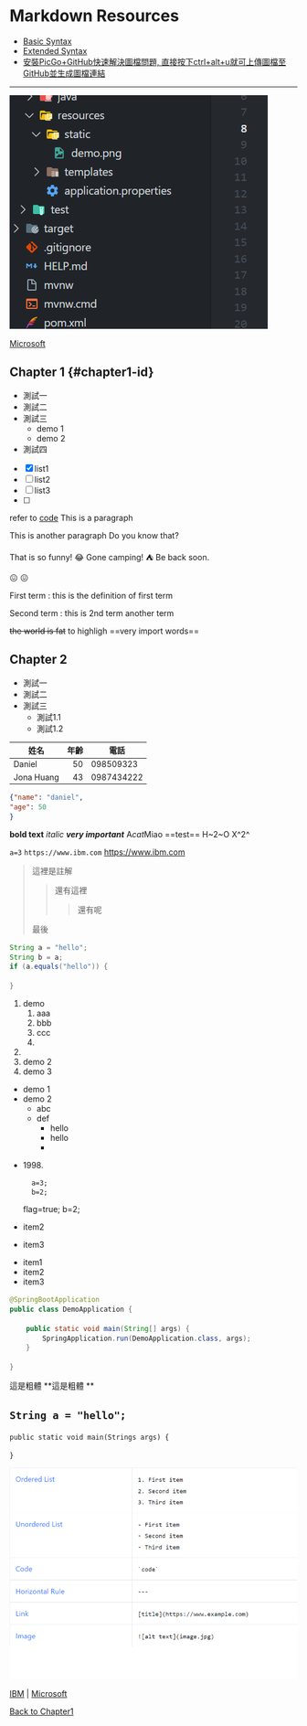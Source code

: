 # Markdown Resources

- [Basic Syntax](https://www.markdownguide.org/basic-syntax)
- [Extended Syntax](https://www.markdownguide.org/extended-syntax/#heading-ids)
- [安裝PicGo+GitHub快速解決圖檔問題, 直接按下ctrl+alt+u就可上傳圖檔至GitHub並生成圖檔連結](https://tw511.com/a/01/45759.html)

---

![20230614154515](https://raw.githubusercontent.com/daniel-gh/md-image-repo/main/images/20230614154515.png)

[Microsoft](https://www.microsoft.com)


## Chapter 1 {#chapter1-id}

- 測試一
- 測試二
- 測試三
  - demo 1
  - demo 2
- 測試四

- [X] list1
- [ ] list2
- [ ] list3
- [ ] 

refer to [code](#chapter1-id)
This is a paragraph

This is another paragraph 
Do you know that?

That is so funny! :joy: Gone camping! ⛺ Be back soon.

😖 :confounded:

First term
: this is the definition of first term

Second term
: this is 2nd term
another term

~~the world is fat~~
to highligh ==very import words==


## Chapter 2
* 測試一
* 測試二
* 測試三
  * 測試1.1
  * 測試1.2


| 姓名       | 年齡 | 電話       |
| ---------- | ---: | ---------- |
| Daniel     |   50 | 098509323  |
| Jona Huang |   43 | 0987434222 |


```json
{"name": "daniel",
"age": 50
}
```


**bold text**
*italic*
***very important***
A*cat*Miao
==test== H~2~O
X^2^

`a=3`
`https://www.ibm.com`
https://www.ibm.com


>這裡是註解
>>還有這裡
>>>還有呢
>>> &nbsp; 
>>  
>最後




```java
String a = "hello";
String b = a;
if (a.equals("hello")) {

}
```



1. demo
   1. aaa
   2. bbb
   3. ccc
   4. 
2. 
3. demo 2
4. demo 3

- demo 1
- demo 2
  - abc
  - def
    - hello
    - hello
    - 

+ 1998\.

  ```
    a=3;
    b=2;
  ```

  flag=true;
  b=2;



+ item2
+ item3

* item1
* item2
* item3
  




```Java
@SpringBootApplication
public class DemoApplication {

	public static void main(String[] args) {
		SpringApplication.run(DemoApplication.class, args);
	}

}
```
這是粗體 
**這是粗體 **

`String a = "hello";`
---

```
public static void main(Strings args) {

}
```

![點我看圖檔](./src/main/resources/static/demo.png)

[IBM](https://www.ibm.com) |
[Microsoft](https://www.microsoft.com)

[Back to Chapter1](#chapter1-id)




